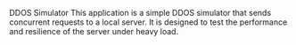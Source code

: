DDOS Simulator
This application is a simple DDOS simulator that sends concurrent requests to a local server. 
It is designed to test the performance and resilience of the server under heavy load.